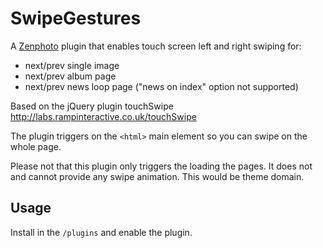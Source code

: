 SwipeGestures
==========

A [Zenphoto](http://www.zenphoto.org) plugin that enables touch screen left and right swiping for:
- next/prev single image
- next/prev album page
- next/prev news loop page ("news on index" option not supported)

Based on the jQuery plugin touchSwipe http://labs.rampinteractive.co.uk/touchSwipe

The plugin triggers on the `<html>` main element so you can swipe on the whole page.

Please not that this plugin only triggers the loading the pages. It does not and cannot provide any swipe animation. This would be theme domain.

Usage
------

Install in the `/plugins` and enable the plugin. 
